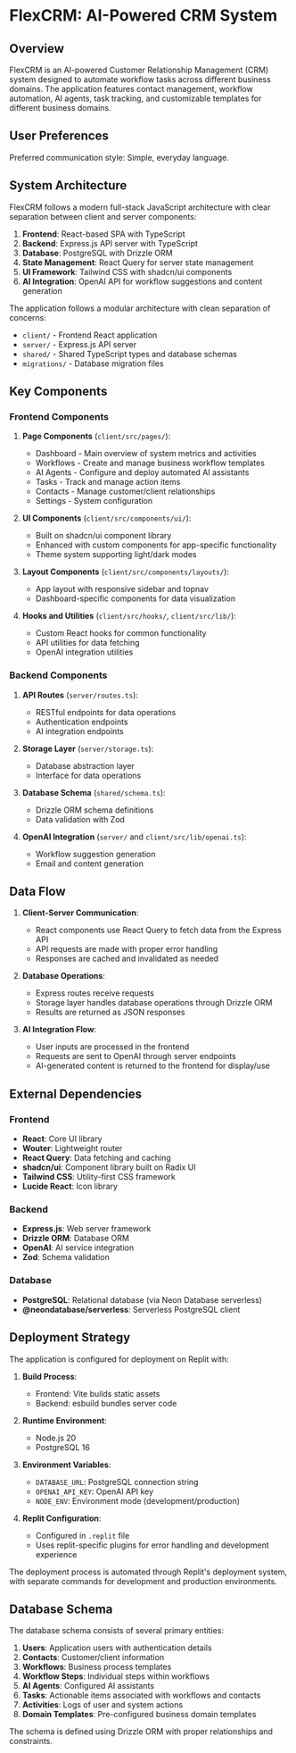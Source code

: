# FlexCRM: AI-Powered CRM System

## Overview

FlexCRM is an AI-powered Customer Relationship Management (CRM) system designed to automate workflow tasks across different business domains. The application features contact management, workflow automation, AI agents, task tracking, and customizable templates for different business domains.

## User Preferences

Preferred communication style: Simple, everyday language.

## System Architecture

FlexCRM follows a modern full-stack JavaScript architecture with clear separation between client and server components:

1. **Frontend**: React-based SPA with TypeScript
2. **Backend**: Express.js API server with TypeScript
3. **Database**: PostgreSQL with Drizzle ORM
4. **State Management**: React Query for server state management
5. **UI Framework**: Tailwind CSS with shadcn/ui components
6. **AI Integration**: OpenAI API for workflow suggestions and content generation

The application follows a modular architecture with clean separation of concerns:

- `client/` - Frontend React application
- `server/` - Express.js API server
- `shared/` - Shared TypeScript types and database schemas
- `migrations/` - Database migration files

## Key Components

### Frontend Components

1. **Page Components** (`client/src/pages/`):
   - Dashboard - Main overview of system metrics and activities
   - Workflows - Create and manage business workflow templates
   - AI Agents - Configure and deploy automated AI assistants
   - Tasks - Track and manage action items
   - Contacts - Manage customer/client relationships
   - Settings - System configuration

2. **UI Components** (`client/src/components/ui/`):
   - Built on shadcn/ui component library
   - Enhanced with custom components for app-specific functionality
   - Theme system supporting light/dark modes

3. **Layout Components** (`client/src/components/layouts/`):
   - App layout with responsive sidebar and topnav
   - Dashboard-specific components for data visualization

4. **Hooks and Utilities** (`client/src/hooks/`, `client/src/lib/`):
   - Custom React hooks for common functionality
   - API utilities for data fetching
   - OpenAI integration utilities

### Backend Components

1. **API Routes** (`server/routes.ts`):
   - RESTful endpoints for data operations
   - Authentication endpoints
   - AI integration endpoints

2. **Storage Layer** (`server/storage.ts`):
   - Database abstraction layer
   - Interface for data operations

3. **Database Schema** (`shared/schema.ts`):
   - Drizzle ORM schema definitions
   - Data validation with Zod

4. **OpenAI Integration** (`server/` and `client/src/lib/openai.ts`):
   - Workflow suggestion generation
   - Email and content generation

## Data Flow

1. **Client-Server Communication**:
   - React components use React Query to fetch data from the Express API
   - API requests are made with proper error handling
   - Responses are cached and invalidated as needed

2. **Database Operations**:
   - Express routes receive requests
   - Storage layer handles database operations through Drizzle ORM
   - Results are returned as JSON responses

3. **AI Integration Flow**:
   - User inputs are processed in the frontend
   - Requests are sent to OpenAI through server endpoints
   - AI-generated content is returned to the frontend for display/use

## External Dependencies

### Frontend

- **React**: Core UI library
- **Wouter**: Lightweight router
- **React Query**: Data fetching and caching
- **shadcn/ui**: Component library built on Radix UI
- **Tailwind CSS**: Utility-first CSS framework
- **Lucide React**: Icon library

### Backend

- **Express.js**: Web server framework
- **Drizzle ORM**: Database ORM
- **OpenAI**: AI service integration
- **Zod**: Schema validation

### Database

- **PostgreSQL**: Relational database (via Neon Database serverless)
- **@neondatabase/serverless**: Serverless PostgreSQL client

## Deployment Strategy

The application is configured for deployment on Replit with:

1. **Build Process**:
   - Frontend: Vite builds static assets
   - Backend: esbuild bundles server code

2. **Runtime Environment**:
   - Node.js 20
   - PostgreSQL 16

3. **Environment Variables**:
   - `DATABASE_URL`: PostgreSQL connection string
   - `OPENAI_API_KEY`: OpenAI API key
   - `NODE_ENV`: Environment mode (development/production)

4. **Replit Configuration**:
   - Configured in `.replit` file
   - Uses replit-specific plugins for error handling and development experience

The deployment process is automated through Replit's deployment system, with separate commands for development and production environments.

## Database Schema

The database schema consists of several primary entities:

1. **Users**: Application users with authentication details
2. **Contacts**: Customer/client information
3. **Workflows**: Business process templates
4. **Workflow Steps**: Individual steps within workflows
5. **AI Agents**: Configured AI assistants
6. **Tasks**: Actionable items associated with workflows and contacts
7. **Activities**: Logs of user and system actions
8. **Domain Templates**: Pre-configured business domain templates

The schema is defined using Drizzle ORM with proper relationships and constraints.
